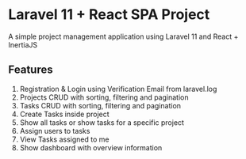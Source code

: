 # Laravel 11 + React SPA Project

A simple project management application using Laravel 11 and React + InertiaJS

## Features

1. Registration & Login using Verification Email from laravel.log
2. Projects CRUD with sorting, filtering and pagination
3. Tasks CRUD with sorting, filtering and pagination
4. Create Tasks inside project
5. Show all tasks or show tasks for a specific project
6. Assign users to tasks
7. View Tasks assigned to me
8. Show dashboard with overview information
